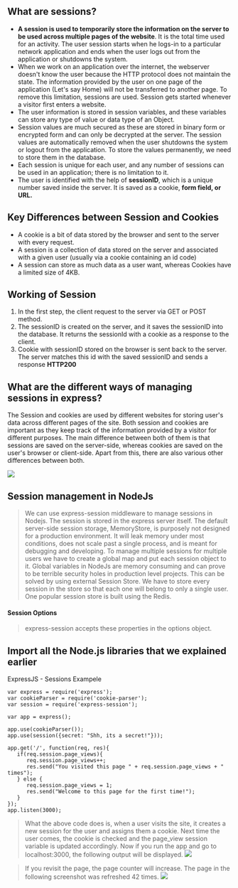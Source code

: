 ## What are sessions?
* **A session is used to temporarily store the information on the server to be used across multiple pages of the website**. It is the total time used for an activity. The user session starts when he logs-in to a particular network application and ends when the user logs out from the application or shutdowns the system.
* When we work on an application over the internet, the webserver doesn't know the user because the HTTP protocol does not maintain the state. The information provided by the user on one page of the application (Let's say Home) will not be transferred to another page. To remove this limitation, sessions are used. Session gets started whenever a visitor first enters a website.
* The user information is stored in session variables, and these variables can store any type of value or data type of an Object.
* Session values are much secured as these are stored in binary form or encrypted form and can only be decrypted at the server. The session values are automatically removed when the user shutdowns the system or logout from the application. To store the values permanently, we need to store them in the database.
* Each session is unique for each user, and any number of sessions can be used in an application; there is no limitation to it.
* The user is identified with the help of **sessionID**, which is a unique number saved inside the server. It is saved as a cookie, **form field, or URL.**


## Key Differences between Session and Cookies
* A cookie is a bit of data stored by the browser and sent to the server with every request.
* A session is a collection of data stored on the server and associated with a given user (usually via a cookie containing an id code)
* A session can store as much data as a user want, whereas Cookies have a limited size of 4KB.

## Working of Session
1. In the first step, the client request to the server via GET or POST method.
2. The sessionID is created on the server, and it saves the sessionID into the database. It returns the sessionId with a cookie as a response to the client.
3. Cookie with sessionID stored on the browser is sent back to the server. The server matches this id with the saved sessionID and sends a response **HTTP200**
## What are the different ways of managing sessions in express?
The Session and cookies are used by different websites for storing user's data across different pages of the site. Both session and cookies are important as they keep track of the information provided by a visitor for different purposes. The main difference between both of them is that sessions are saved on the server-side, whereas cookies are saved on the user's browser or client-side. Apart from this, there are also various other differences between both.

![](https://i.imgur.com/pYHLAtG.png)

## Session management in NodeJs
> We can use express-session middleware to manage sessions in Nodejs. The session is stored in the express server itself. The default server-side session storage, MemoryStore, is purposely not designed for a production environment. It will leak memory under most conditions, does not scale past a single process, and is meant for debugging and developing. To manage multiple sessions for multiple users we have to create a global map and put each session object to it. Global variables in NodeJs are memory consuming and can prove to be terrible security holes in production level projects.
This can be solved by using external Session Store. We have to store every session in the store so that each one will belong to only a single user. One popular session store is built using the Redis.

#### Session Options
> express-session accepts these properties in the options object.
<!-- * **Name**: It defines the name of the cookie.
* **Value**: It defines the value of the cookie.
* **secure** - Ensures the browser only sends the cookie over HTTPS.
* **httpOnly** - Ensures the cookie is sent only over HTTP(S), not client JavaScript, helping to protect against cross-site scripting attacks.
* **domain** - indicates the domain of the cookie; use it to compare against the domain of the server in which the URL is being requested. If they match, then check the path attribute next.
* **path** - indicates the path of the cookie; use it to compare against the request path. If this and domain match, then send the cookie in the request.
* **expires** - use to set expiration date for persistent cookies.

 -->

## **Import all the Node.js libraries that we explained earlier**
ExpressJS - Sessions Exampele
```
var express = require('express');
var cookieParser = require('cookie-parser');
var session = require('express-session');

var app = express();

app.use(cookieParser());
app.use(session({secret: "Shh, its a secret!"}));

app.get('/', function(req, res){
   if(req.session.page_views){
      req.session.page_views++;
      res.send("You visited this page " + req.session.page_views + " times");
   } else {
      req.session.page_views = 1;
      res.send("Welcome to this page for the first time!");
   }
});
app.listen(3000);
```
>  What the above code does is, when a user visits the site, it creates a new session for the user and assigns them a cookie. Next time the user comes, the cookie is checked and the page_view session variable is updated accordingly.
> Now if you run the app and go to localhost:3000, the following output will be displayed.
![](https://i.imgur.com/e40qz1n.jpg)

> If you revisit the page, the page counter will increase. The page in the following screenshot was refreshed 42 times.
![](https://i.imgur.com/ujuHprC.jpg)

